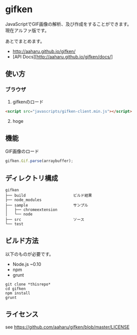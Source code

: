 gifken
======

JavaScriptでGIF画像の解析、及び作成をすることができます。  
現在アルファ版です。

あとでまとめます。

- http://aaharu.github.io/gifken/
- [API Docs][http://aaharu.github.io/gifken/docs/]

使い方
------

### ブラウザ

1. gifkenのロード  
```html
<script src="javascripts/gifken-client.min.js"></script>
```
2. hoge

機能
------

GIF画像のロード
```javascript
gifken.Gif.parse(arraybuffer);
```

ディレクトリ構成
------

```
gifken
├── build                     ビルド結果
├── node_modules
├── sample                    サンプル
│   ├── chromeextension
│   └── node
├── src                       ソース
└── test
```

ビルド方法
------

以下のものが必要です。
* Node.js ~0.10
* npm
* grunt

```
git clone *thisrepo*
cd gifken
npm install
grunt
```

ライセンス
------

see https://github.com/aaharu/gifken/blob/master/LICENSE
